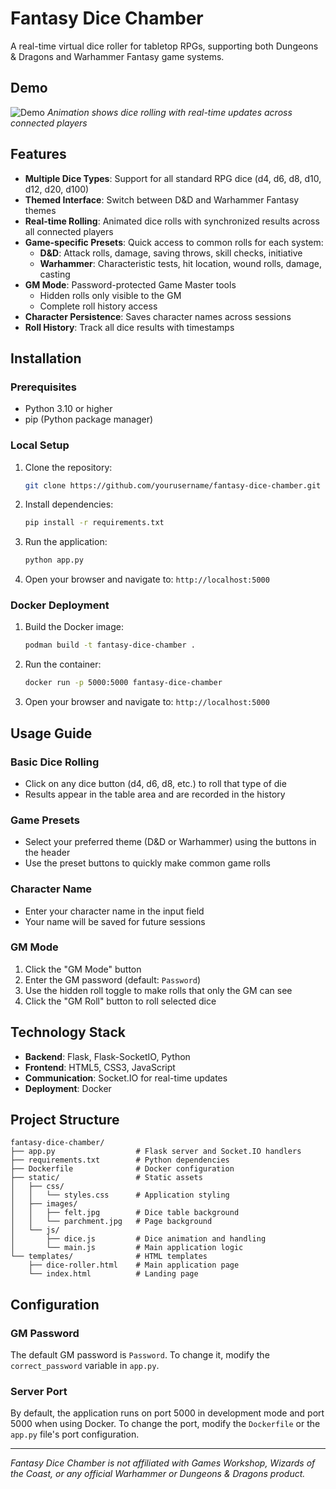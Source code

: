 # Fantasy Dice Chamber

A real-time virtual dice roller for tabletop RPGs, supporting both Dungeons & Dragons and Warhammer Fantasy game systems.

## Demo

![Demo](./extras/preview.gif)
*Animation shows dice rolling with real-time updates across connected players*

## Features

- **Multiple Dice Types**: Support for all standard RPG dice (d4, d6, d8, d10, d12, d20, d100)
- **Themed Interface**: Switch between D&D and Warhammer Fantasy themes
- **Real-time Rolling**: Animated dice rolls with synchronized results across all connected players
- **Game-specific Presets**: Quick access to common rolls for each system:
  - **D&D**: Attack rolls, damage, saving throws, skill checks, initiative
  - **Warhammer**: Characteristic tests, hit location, wound rolls, damage, casting
- **GM Mode**: Password-protected Game Master tools
  - Hidden rolls only visible to the GM
  - Complete roll history access
- **Character Persistence**: Saves character names across sessions
- **Roll History**: Track all dice results with timestamps

## Installation

### Prerequisites
- Python 3.10 or higher
- pip (Python package manager)

### Local Setup

1. Clone the repository:
    ```sh
    git clone https://github.com/yourusername/fantasy-dice-chamber.git cd fantasy-dice-chamber
    ```
2. Install dependencies:
    ```sh
    pip install -r requirements.txt
    ```
3. Run the application:
    ```py
    python app.py
    ```
4. Open your browser and navigate to:
    `http://localhost:5000`

### Docker Deployment

1. Build the Docker image:
    ```sh
    podman build -t fantasy-dice-chamber .
    ```
2. Run the container:
    ```sh
    docker run -p 5000:5000 fantasy-dice-chamber
    ```
3. Open your browser and navigate to:
    `http://localhost:5000`

## Usage Guide

### Basic Dice Rolling
- Click on any dice button (d4, d6, d8, etc.) to roll that type of die
- Results appear in the table area and are recorded in the history

### Game Presets
- Select your preferred theme (D&D or Warhammer) using the buttons in the header
- Use the preset buttons to quickly make common game rolls

### Character Name
- Enter your character name in the input field
- Your name will be saved for future sessions

### GM Mode
1. Click the "GM Mode" button
2. Enter the GM password (default: `Password`)
3. Use the hidden roll toggle to make rolls that only the GM can see
4. Click the "GM Roll" button to roll selected dice

## Technology Stack

- **Backend**: Flask, Flask-SocketIO, Python
- **Frontend**: HTML5, CSS3, JavaScript
- **Communication**: Socket.IO for real-time updates
- **Deployment**: Docker

## Project Structure
```
fantasy-dice-chamber/
├── app.py                  # Flask server and Socket.IO handlers
├── requirements.txt        # Python dependencies
├── Dockerfile              # Docker configuration
├── static/                 # Static assets
│   ├── css/
│   │   └── styles.css      # Application styling
│   ├── images/
│   │   ├── felt.jpg        # Dice table background
│   │   └── parchment.jpg   # Page background
│   └── js/
│       ├── dice.js         # Dice animation and handling
│       └── main.js         # Main application logic
└── templates/              # HTML templates
    ├── dice-roller.html    # Main application page
    └── index.html          # Landing page
```
## Configuration

### GM Password
The default GM password is `Password`. To change it, modify the `correct_password` variable in `app.py`.

### Server Port
By default, the application runs on port 5000 in development mode and port 5000 when using Docker. To change the port, modify the `Dockerfile` or the `app.py` file's port configuration.

---

*Fantasy Dice Chamber is not affiliated with Games Workshop, Wizards of the Coast, or any official Warhammer or Dungeons & Dragons product.*

